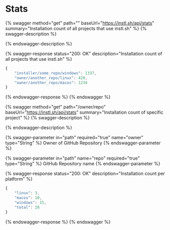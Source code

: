 # Stats



{% swagger method="get" path="" baseUrl="https://instl.sh/api/stats" summary="Installation count of all projects that use instl.sh" %}
{% swagger-description %}

{% endswagger-description %}

{% swagger-response status="200: OK" description="Installation count of all projects that use instl.sh" %}
```javascript
{
    "installer/some_repo/windows": 1337,
    "owner/another_repo/linux": 420, 
    "owner/another_repo/macos": 1234
}
```
{% endswagger-response %}
{% endswagger %}

{% swagger method="get" path="/owner/repo" baseUrl="https://instl.sh/api/stats" summary="Installation count of specific project" %}
{% swagger-description %}

{% endswagger-description %}

{% swagger-parameter in="path" required="true" name="owner" type="String" %}
Owner of GitHub Repository
{% endswagger-parameter %}

{% swagger-parameter in="path" name="repo" required="true" type="String" %}
GitHub Repository name
{% endswagger-parameter %}

{% swagger-response status="200: OK" description="Installation count per platform" %}
```javascript
{
    "linux": 3,
    "macos": 10,
    "windows": 15,
    "total": 28
}
```
{% endswagger-response %}
{% endswagger %}
